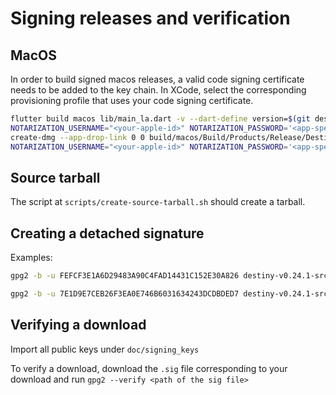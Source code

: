 # Signing releases and verification

## MacOS

In order to build signed macos releases, a valid code signing certificate needs to be added to the key chain.
In XCode, select the corresponding provisioning profile that uses your code signing certificate.

```bash
flutter build macos lib/main_la.dart -v --dart-define version=$(git describe) --build-name $(git describe) 
NOTARIZATION_USERNAME="<your-apple-id>" NOTARIZATION_PASSWORD='<app-specific-password>' ./scripts/notarize.py app
create-dmg --app-drop-link 0 0 build/macos/Build/Products/Release/Destiny.dmg build/macos/Build/Products/Release/Destiny.app
NOTARIZATION_USERNAME="<your-apple-id>" NOTARIZATION_PASSWORD='<app-specific-password>' ./scripts/notarize.py dmg
```

## Source tarball

The script at `scripts/create-source-tarball.sh` should create a tarball.

## Creating a detached signature

Examples:
```bash
gpg2 -b -u FEFCF3E1A6D29483A90C4FAD14431C152E30A826 destiny-v0.24.1-src.tar.gz
```

```bash
gpg2 -b -u 7E1D9E7CEB26F3EA0E746B6031634243DCDBDED7 destiny-v0.24.1-src.tar.gz
```

## Verifying a download

Import all public keys under `doc/signing_keys`

To verify a download, download the `.sig` file corresponding to your download
and run `gpg2 --verify <path of the sig file>`
